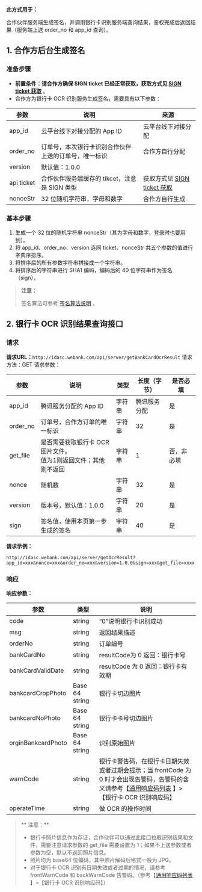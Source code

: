 **此方式用于：** 

合作伙伴服务端生成签名，并调用银行卡识别服务端查询结果，鉴权完成后返回结果（服务端上送 order_no 和 app_id 查询）。

## 1. 合作方后台生成签名
### 准备步骤
- **前置条件：请合作方确保 SIGN ticket 已经正常获取，获取方式见 [SIGN ticket 获取](http://tcecqpoc.fsphere.cn/document/product/655/13815)** 。
- 合作方为银行卡 OCR 识别服务生成签名，需要具有以下参数：

| 参数         | 说明                            | 来源                                       |
| ---------- | ----------------------------- | ---------------------------------------- |
| app_id     | 云平台线下对接分配的 App ID             | 云平台线下对接分配                                |
| order_no   | 订单号，本次银行卡识别合作伙伴上送的订单号，唯一标识    | 合作方自行分配                                  |
| version    | 默认值：1.0.0                     |                                          |
| api ticket | 合作伙伴服务端缓存的 tikcet，注意是 SIGN 类型 | 获取方式见 [SIGN ticket 获取](http://tcecqpoc.fsphere.cn/document/product/655/13815) |
| nonceStr   | 32 位随机字符串，字母和数字               | 合作方自行生成                                  |

### 基本步骤

1. 生成一个 32 位的随机字符串 nonceStr（其为字母和数字，登录时也要用到）。
2. 将 app_id、order_no、version  连同 ticket、nonceStr 共五个参数的值进行字典序排序。
3. 将排序后的所有参数字符串拼接成一个字符串。
4. 将排序后的字符串进行 SHA1 编码，编码后的 40 位字符串作为签名（sign）。

> **注意：**
>
> 签名算法可参考 [签名算法说明](http://tcecqpoc.fsphere.cn/document/product/655/13817) 。


## 2. 银行卡 OCR 识别结果查询接口
### 请求
**请求URL：**`http://idasc.webank.com/api/server/getBankCardOcrResult`
请求方法：GET
请求参数：

| 参数       | 说明                                     | 类型   | 长度（字节） | 是否必填  |
| -------- | -------------------------------------- | ---- | ------ | ----- |
| app_id   | 腾讯服务分配的 App ID                         | 字符串  | 腾讯服务分配 | 是     |
| order_no | 订单号，合作方订单的唯一标识                         | 字符串  | 32     | 是     |
| get_file | 是否需要获取银行卡 OCR 图片文件。<br>值为1则返回文件；其他则不返回 | 字符串  | 1      | 否，非必填 |
| nonce    | 随机数                                    | 字符串  | 32     | 是     |
| version  | 版本号，默认值：1.0.0                          | 字符串  | 20     | 是     |
| sign     | 签名值，使用本页第一步生成的签名                       | 字符串  | 40     | 是     |
 **请求示例：**
```
http://idasc.webank.com/api/server/getOcrResult?app_id=xxx&nonce=xxx&order_no=xxx&version=1.0.0&sign=xxx&get_file=xxxx
```
### 响应

**响应参数：**

| 参数                 | 类型             | 说明                                       |
| ------------------ | -------------- | ---------------------------------------- |
| code               | string         | “0”说明银行卡识别成功                             |
| msg                | string         | 返回结果描述                                   |
| orderNo            | string         | 订单编号                                     |
| bankCardNo         | string         | resultCode为 0 返回：银行卡号                    |
| bankCardValidDate  | string         | resultCode 为 0 返回：银行卡有效期                 |
| bankcardCropPhoto  | Base 64 string | 银行卡切边图片                                  |
| bankcardNoPhoto    | Base 64 string | 银行卡卡号切边图片                                |
| orginBankcardPhoto | Base 64 string | 识别原始图片                                   |
| warnCode           | string         | 银行卡警告码，在银行卡日期失效或者过期会提示；当 frontCode 为 0 时才会出现告警码，告警码的含义请参考【[通用响应码列表](http://tcecqpoc.fsphere.cn/document/product/655/13819) 】>【银行卡 OCR 识别响应码】 |
| operateTime        | string         | 做 OCR 的操作时间                              |

>** 注意：**
>- 银行卡照片信息作为存证，合作伙伴可以通过此接口拉取识别结果和文件，需要注意请求参数的 get_file 需要设置为 1；如果不上送参数或者参数为空，默认不返回照片信息。
>- 照片均为 base64 位编码，其中照片解码后格式一般为 JPG。
>- 对于银行卡 OCR 识别有日期失效或者过期的情况，请参考 frontWarnCode 和 backWarnCode 告警码。（参考【[通用响应码列表](http://tcecqpoc.fsphere.cn/document/product/655/13819) 】>【银行卡 OCR 识别响应码】）

